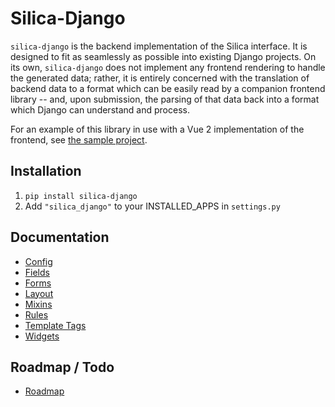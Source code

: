 # Silica-Django
`silica-django` is the backend implementation of the Silica interface. It is designed to fit as seamlessly as possible into
existing Django projects. On its own, `silica-django` does not implement any frontend rendering to handle the generated data;
rather, it is entirely concerned with the translation of backend data to a format which can be easily read by a companion
frontend library -- and, upon submission, the parsing of that data back into a format which Django can understand and process.

For an example of this library in use with a Vue 2 implementation of the frontend, see [the sample project](/django/sample-app).


## Installation
1. `pip install silica-django`
2. Add `"silica_django"` to your INSTALLED_APPS in `settings.py`

## Documentation
- [Config](/django/docs/config.md)
- [Fields](/django/docs/fields.md)
- [Forms](/django/docs/forms.md)
- [Layout](/django/docs/layout.md)
- [Mixins](/django/docs/mixins.md)
- [Rules](/django/docs/rules.md)
- [Template Tags](/django/docs/template_tags.md)
- [Widgets](/django/docs/widgets.md)

## Roadmap / Todo
- [Roadmap](/django/roadmap.md)